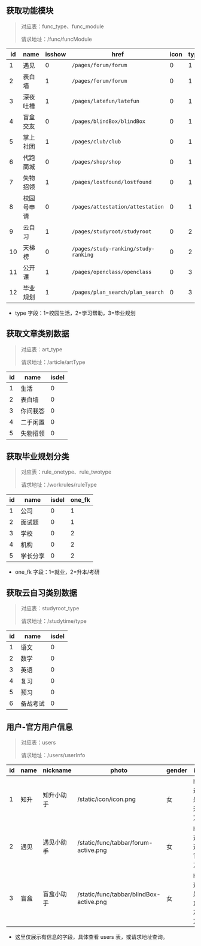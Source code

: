 ## 获取功能模块

> 对应表：func_type、func_module
>
> 请求地址：/func/funcModule

| id   | name       | isshow | href                                 | icon | type |
| ---- | ---------- | ------ | ------------------------------------ | ---- | ---- |
| 1    | 遇见       | 0      | `/pages/forum/forum`                 | 0    | 1    |
| 2    | 表白墙     | 1      | `/pages/forum/forum`                 | 0    | 1    |
| 3    | 深夜吐槽   | 1      | `/pages/latefun/latefun`             | 0    | 1    |
| 4    | 盲盒交友   | 0      | `/pages/blindBox/blindBox`           | 0    | 1    |
| 5    | 掌上社团   | 1      | `/pages/club/club`                   | 0    | 1    |
| 6    | 代跑商城   | 0      | `/pages/shop/shop`                   | 0    | 1    |
| 7    | 失物招领   | 1      | `/pages/lostfound/lostfound`         | 0    | 1    |
| 8    | 校园号申请 | 0      | `/pages/attestation/attestation`     | 0    | 1    |
| 9    | 云自习     | 1      | `/pages/studyroot/studyroot`         | 0    | 2    |
| 10   | 天梯榜     | 0      | `/pages/study-ranking/study-ranking` | 0    | 2    |
| 11   | 公开课     | 1      | `/pages/openclass/openclass`         | 0    | 3    |
| 12   | 毕业规划   | 1      | `/pages/plan_search/plan_search`     | 0    | 3    |

- type 字段：1=校园生活，2=学习帮助，3=毕业规划



## 获取文章类别数据

> 对应表：art_type
>
> 请求地址：/article/artType

| id   | name     | isdel |
| ---- | -------- | ----- |
| 1    | 生活     | 0     |
| 2    | 表白墙   | 0     |
| 3    | 你问我答 | 0     |
| 4    | 二手闲置 | 0     |
| 5    | 失物招领 | 0     |



## 获取毕业规划分类

> 对应表：rule_onetype、rule_twotype
>
> 请求地址：/workrules/ruleType

| id   | name     | isdel | one_fk |
| ---- | -------- | ----- | ------ |
| 1    | 公司     | 0     | 1      |
| 2    | 面试题   | 0     | 1      |
| 3    | 学校     | 0     | 2      |
| 4    | 机构     | 0     | 2      |
| 5    | 学长分享 | 0     | 2      |

- one_fk 字段：1=就业，2=升本/考研



## 获取云自习类别数据

> 对应表：studyroot_type
>
> 请求地址：/studytime/type

| id   | name     | isdel |
| ---- | -------- | ----- |
| 1    | 语文     | 0     |
| 2    | 数学     | 0     |
| 3    | 英语     | 0     |
| 4    | 复习     | 0     |
| 5    | 预习     | 0     |
| 6    | 备战考试 | 0     |



## 用户-官方用户信息

> 对应表：users
>
> 请求地址：/users/userInfo

| id   | name | nickname   | photo                                   | gender | info                     | mobile      | pwd      | emall            |
| ---- | ---- | ---------- | --------------------------------------- | ------ | ------------------------ | ----------- | -------- | ---------------- |
| 1    | 知升 | 知升小助手 | /static/icon/icon.png                   | 女     | hi，这里是知升官方。     | 13711111111 | zhisheng | zhisheng@163.com |
| 2    | 遇见 | 遇见小助手 | /static/func/tabbar/forum-active.png    | 女     | hi，这里遇见官方。       | 13722222222 | zhisheng | zhisheng@163.com |
| 3    | 盲盒 | 盲盒小助手 | /static/func/tabbar/blindBox-active.png | 女     | hi，这里是盲盒交友官方。 | 13733333333 | zhisheng | zhisheng@163.com |

- 这里仅展示有信息的字段，具体查看 users 表，或请求地址查询。





